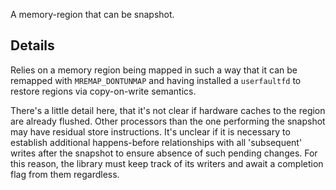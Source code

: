 A memory-region that can be snapshot.

## Details

Relies on a memory region being mapped in such a way that it can be remapped
with `MREMAP_DONTUNMAP` and having installed a `userfaultfd` to restore regions
via copy-on-write semantics.

There's a little detail here, that it's not clear if hardware caches to the
region are already flushed. Other processors than the one performing the
snapshot may have residual store instructions. It's unclear if it is necessary
to establish additional happens-before relationships with all 'subsequent'
writes after the snapshot to ensure absence of such pending changes. For this
reason, the library must keep track of its writers and await a completion flag
from them regardless.
